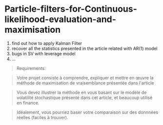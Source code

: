 # Particle-filters-for-Continuous-likelihood-evaluation-and-maximisation

1. find out how to apply Kalman Filter
2. recover all the statistics presented in the article related with AR(1) model
3. bugs in SV with leverage model
4. ...





> Requirements:

> Votre projet consiste à comprendre, expliquer et mettre en œuvre la méthode de maximisation de vraisemblance présentée dans l'article 

> Vous devez illustrer la méthode en vous basant sur le modèle de volatilité stochastique présenté dans cet article, et beaucoup utilisé en finance. 

> Idéalement, vous pourriez baser votre comparaison sur des donnnées réelles (faciles à trouver).
